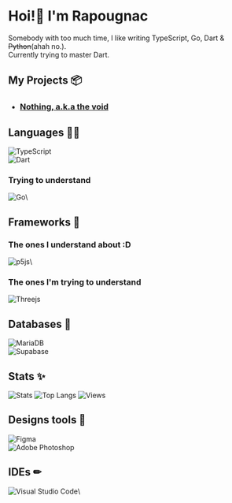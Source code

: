 # Hoi!👋 I'm Rapougnac 
Somebody with too much time, I like writing TypeScript, Go, Dart & ~~Python~~(ahah no.).\
Currently trying to master Dart.


## My Projects 📦  
- ### [Nothing, a.k.a the void](https://somewhere.com)

## Languages 🏳‍🌈

![TypeScript](https://img.shields.io/badge/typescript-%23007ACC.svg?style=for-the-badge&logo=typescript&logoColor=white)\
![Dart](https://img.shields.io/badge/dart-%230175C2.svg?style=for-the-badge&logo=dart&logoColor=white)
### Trying to understand
![Go](https://img.shields.io/badge/go-%2300ADD8.svg?style=for-the-badge&logo=go&logoColor=white)\

## Frameworks 🌌

### The ones I understand about :D
![p5js](https://img.shields.io/badge/p5.js-ED225D?style=for-the-badge&logo=p5.js&logoColor=FFFFFF)\

### The ones I'm trying to understand

![Threejs](https://img.shields.io/badge/threejs-black?style=for-the-badge&logo=three.js&logoColor=white)

## Databases 📄

![MariaDB](https://img.shields.io/badge/MariaDB-003545?style=for-the-badge&logo=mariadb&logoColor=white)\
![Supabase](https://img.shields.io/badge/Supabase-3ECF8E?style=for-the-badge&logo=supabase&logoColor=white)

## Stats ✨
![Stats](https://github-readme-stats.vercel.app/api?username=Rapougnac&count_private=true&show_icons=true&theme=github_dark&title_color=cae426&text_color=eebb10)
![Top Langs](https://github-readme-stats.vercel.app/api/top-langs/?username=Rapougnac&layout=compact)
![Views](https://count.getloli.com/get/@Rapougnac?theme=gelbooru)

## Designs tools 🎀
![Figma](https://img.shields.io/badge/figma-%23F24E1E.svg?style=for-the-badge&logo=figma&logoColor=white)\
![Adobe Photoshop](https://img.shields.io/badge/adobephotoshop-%2331A8FF.svg?style=for-the-badge&logo=adobephotoshop&logoColor=white)

## IDEs ✏ 
![Visual Studio Code](https://img.shields.io/badge/Visual%20Studio%20Code-0078d7.svg?style=for-the-badge&logo=visual-studio-code&logoColor=white)\
